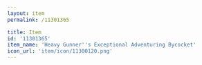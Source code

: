 ```yaml
---
layout: item
permalink: /11301365

title: Item
id: '11301365'
item_name: 'Heavy Gunner''s Exceptional Adventuring Bycocket'
icon_url: 'item/icon/11300120.png'
---
```

